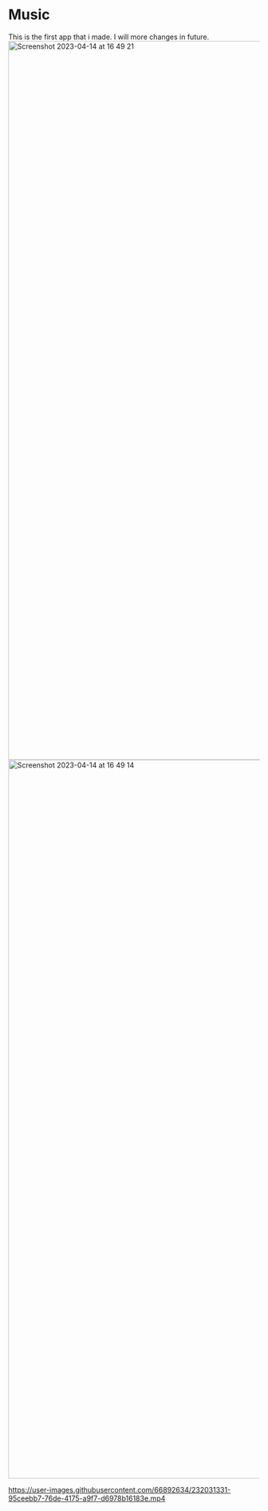 # Music
This is the first app that i made. I will more changes in future.
<img width="1440" alt="Screenshot 2023-04-14 at 16 49 21" src="https://user-images.githubusercontent.com/66892634/232030814-d7af8d96-e970-41c4-8637-eca0ec050e1a.png">
<img width="1440" alt="Screenshot 2023-04-14 at 16 49 14" src="https://user-images.githubusercontent.com/66892634/232030832-c22891d8-35db-4ecb-8f9e-73d7c3fed654.png">


https://user-images.githubusercontent.com/66892634/232031331-95ceebb7-76de-4175-a9f7-d6978b16183e.mp4

